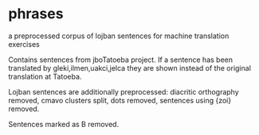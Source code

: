 # phrases
a preprocessed corpus of lojban sentences for machine translation exercises

Contains sentences from jboTatoeba project. If a sentence has been translated by gleki,ilmen,uakci,jelca they are shown instead of the original translation at Tatoeba.

Lojban sentences are additionally preprocessed: diacritic orthography removed, cmavo clusters split, dots removed, sentences using {zoi} removed.

Sentences marked as B removed.
